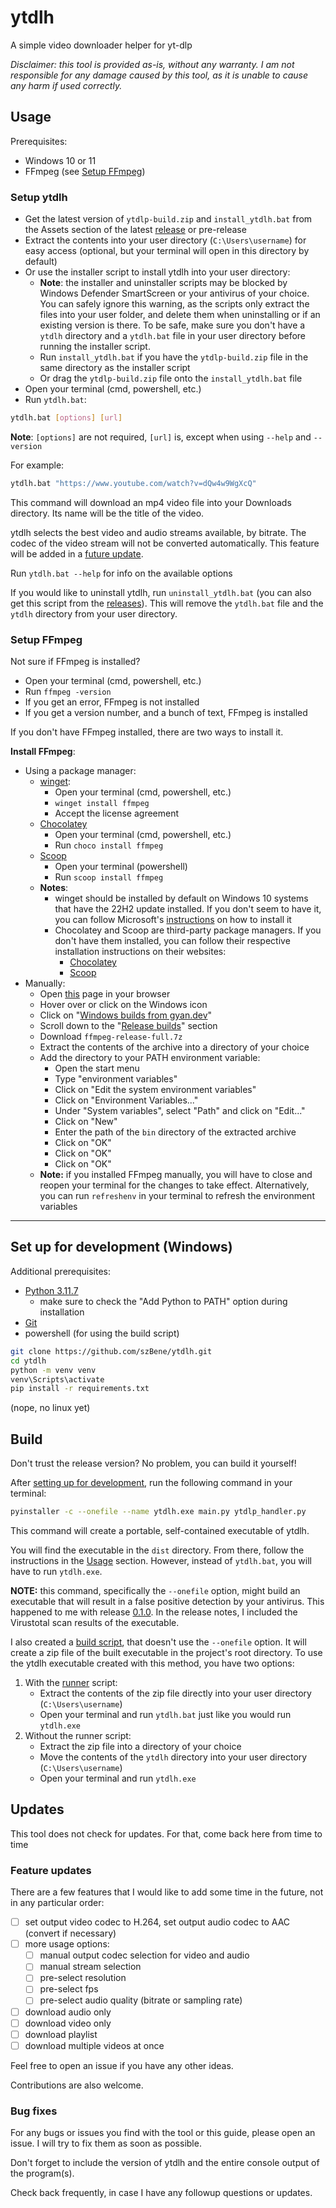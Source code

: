 # ytdlh

A simple video downloader helper for yt-dlp

_Disclaimer: this tool is provided as-is, without any warranty. I am not responsible for any damage caused by this
tool, as it is unable to cause any harm if used correctly._

## Usage

Prerequisites:

- Windows 10 or 11
- FFmpeg (see [Setup FFmpeg](#setup-ffmpeg))

### Setup ytdlh

- Get the latest version of `ytdlp-build.zip` and `install_ytdlh.bat` from the Assets section of the latest
  [release](https://github.com/szBene/ytdlh/releases) or pre-release
- Extract the contents into your user directory (`C:\Users\username`) for easy access (optional, but your terminal will
  open in this directory by default)
- Or use the installer script to install ytdlh into your user directory:
    - **Note**: the installer and uninstaller scripts may be blocked by Windows Defender SmartScreen or your
      antivirus of your choice. You can safely ignore this warning, as the scripts only extract the files into your
      user folder, and delete them when uninstalling or if an existing version is there. To be safe, make sure you
      don't have a `ytdlh` directory and a `ytdlh.bat` file in your user directory before running the installer script.
    - Run `install_ytdlh.bat` if you have the `ytdlp-build.zip` file in the same directory as the installer script
    - Or drag the `ytdlp-build.zip` file onto the `install_ytdlh.bat` file
- Open your terminal (cmd, powershell, etc.)
- Run `ytdlh.bat`:

```bash
ytdlh.bat [options] [url]
```

**Note**: `[options]` are not required, `[url]` is, except when using `--help` and `--version`

For example:

```bash
ytdlh.bat "https://www.youtube.com/watch?v=dQw4w9WgXcQ"
```

This command will download an mp4 video file into your Downloads directory. Its name will be the title of
the video.

ytdlh selects the best video and audio streams available, by bitrate. The codec of the video stream will
not be converted automatically. This feature will be added in a [future update](#feature-updates).

Run `ytdlh.bat --help` for info on the available options

If you would like to uninstall ytdlh, run `uninstall_ytdlh.bat` (you can also get this script from
the [releases](https://github.com/szBene/ytdlh/releases)). This will remove the `ytdlh.bat` file and the `ytdlh`
directory from your user directory.

### Setup FFmpeg

Not sure if FFmpeg is installed?

- Open your terminal (cmd, powershell, etc.)
- Run `ffmpeg -version`
- If you get an error, FFmpeg is not installed
- If you get a version number, and a bunch of text, FFmpeg is installed

If you don't have FFmpeg installed, there are two ways to install it.

**Install FFmpeg**:

- Using a package manager:
    - [winget](https://docs.microsoft.com/en-us/windows/package-manager/winget/):
        - Open your terminal (cmd, powershell, etc.)
        - `winget install ffmpeg`
        - Accept the license agreement
    - [Chocolatey](https://chocolatey.org/install)
        - Open your terminal (cmd, powershell, etc.)
        - Run `choco install ffmpeg`
    - [Scoop](https://scoop.sh/)
        - Open your terminal (powershell)
        - Run `scoop install ffmpeg`
    - **Notes**:
        - winget should be installed by default on Windows 10 systems that have the 22H2 update installed. If you don't
          seem to have it, you can follow
          Microsoft's [instructions](https://learn.microsoft.com/en-us/windows/package-manager/winget/#install-winget)
          on how to install it
        - Chocolatey and Scoop are third-party package managers. If you don't have them installed, you can follow their
          respective installation instructions on their websites:
            - [Chocolatey](https://chocolatey.org/install)
            - [Scoop](https://github.com/ScoopInstaller/Install?tab=readme-ov-file#installation)
- Manually:
    - Open [this](https://ffmpeg.org/download.html) page in your browser
    - Hover over or click on the Windows icon
    - Click on "[Windows builds from gyan.dev](https://www.gyan.dev/ffmpeg/builds/)"
    - Scroll down to the "[Release builds](https://www.gyan.dev/ffmpeg/builds/#release-builds)" section
    - Download `ffmpeg-release-full.7z`
    - Extract the contents of the archive into a directory of your choice
    - Add the directory to your PATH environment variable:
        - Open the start menu
        - Type "environment variables"
        - Click on "Edit the system environment variables"
        - Click on "Environment Variables..."
        - Under "System variables", select "Path" and click on "Edit..."
        - Click on "New"
        - Enter the path of the `bin` directory of the extracted archive
        - Click on "OK"
        - Click on "OK"
        - Click on "OK"
    - **Note:** if you installed FFmpeg manually, you will have to close and reopen your terminal for the changes to
      take effect. Alternatively, you can run `refreshenv` in your terminal to refresh the environment variables

___

## Set up for development (Windows)

Additional prerequisites:

- [Python 3.11.7](https://www.python.org/downloads/release/python-3117/)
    - make sure to check the "Add Python to PATH" option during installation
- [Git](https://git-scm.com/downloads)
- powershell (for using the build script)

```bash
git clone https://github.com/szBene/ytdlh.git
cd ytdlh
python -m venv venv
venv\Scripts\activate
pip install -r requirements.txt
```

(nope, no linux yet)

## Build

Don't trust the release version? No problem, you can build it yourself!

After [setting up for development](#set-up-for-development-windows), run the following command in your terminal:

```bash
pyinstaller -c --onefile --name ytdlh.exe main.py ytdlp_handler.py
```

This command will create a portable, self-contained executable of ytdlh.

You will find the executable in the `dist` directory. From there, follow the instructions in the [Usage](#usage)
section. However, instead of `ytdlh.bat`, you will have to run `ytdlh.exe`.

**NOTE:** this command, specifically the `--onefile` option, might build an executable that will result in a false
positive detection by your antivirus.
This happened to me with release [0.1.0](https://github.com/szBene/ytdlh/releases/tag/ytdlh-beta-0.1). In the
release notes, I included the Virustotal scan results of the executable.

I also created a [build script](build.bat), that doesn't use the `--onefile` option. It will create a zip file of the
built executable in the project's root directory. To use the ytdlh executable created with this method, you have two
options:

1. With the [runner](ytdlh.bat) script:
    - Extract the contents of the zip file directly into your user directory (`C:\Users\username`)
    - Open your terminal and run `ytdlh.bat` just like you would run `ytdlh.exe`
2. Without the runner script:
    - Extract the zip file into a directory of your choice
    - Move the contents of the `ytdlh` directory into your user directory (`C:\Users\username`)
    - Open your terminal and run `ytdlh.exe`

## Updates

This tool does not check for updates. For that, come back here from time to time

### Feature updates

There are a few features that I would like to add some time in the future, not in any particular order:

- [ ] set output video codec to H.264, set output audio codec to AAC (convert if necessary)
- [ ] more usage options:
    - [ ] manual output codec selection for video and audio
    - [ ] manual stream selection
    - [ ] pre-select resolution
    - [ ] pre-select fps
    - [ ] pre-select audio quality (bitrate or sampling rate)
- [ ] download audio only
- [ ] download video only
- [ ] download playlist
- [ ] download multiple videos at once

Feel free to open an issue if you have any other ideas.

Contributions are also welcome.

### Bug fixes

For any bugs or issues you find with the tool or this guide, please open an issue. I will try to fix them as soon as
possible.

Don't forget to include the version of ytdlh and the entire console output of the program(s).

Check back frequently, in case I have any followup questions or updates.
